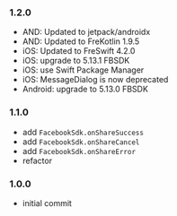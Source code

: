 ### 1.2.0 
- AND: Updated to jetpack/androidx
- AND: Updated to FreKotlin 1.9.5
- iOS: Updated to FreSwift 4.2.0
- iOS: upgrade to 5.13.1 FBSDK
- iOS: use Swift Package Manager
- iOS: MessageDialog is now deprecated
- Android: upgrade to 5.13.0 FBSDK

### 1.1.0 
- add `FacebookSdk.onShareSuccess`
- add `FacebookSdk.onShareCancel`
- add `FacebookSdk.onShareError`
- refactor


### 1.0.0 
- initial commit
